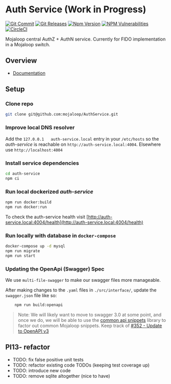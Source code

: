 # Auth Service (Work in Progress)
[![Git Commit](https://img.shields.io/github/last-commit/mojaloop/auth-service.svg?style=flat)](https://github.com/mojaloop/auth-service/commits/master)
[![Git Releases](https://img.shields.io/github/release/mojaloop/auth-service.svg?style=flat)](https://github.com/mojaloop/auth-service/releases)
[![Npm Version](https://img.shields.io/npm/v/@mojaloop/auth-service.svg?style=flat)](https://www.npmjs.com/package/@mojaloop/auth-service)
[![NPM Vulnerabilities](https://img.shields.io/snyk/vulnerabilities/npm/@mojaloop/auth-service.svg?style=flat)](https://www.npmjs.com/package/@mojaloop/auth-service)
[![CircleCI](https://circleci.com/gh/mojaloop/auth-service.svg?style=svg)](https://circleci.com/gh/mojaloop/auth-service)

Mojaloop central AuthZ + AuthN service. Currently for FIDO implementation in a Mojaloop switch.

## Overview

- [Documentation](./docs/README.md)

## Setup

### Clone repo
```bash
git clone git@github.com:mojaloop/AuthService.git
```

### Improve local DNS resolver
Add the `127.0.0.1   auth-service.local` entry in your `/etc/hosts` so the _auth-service_ is reachable on `http://auth-service.local:4004`. Elsewhere use `http://localhost:4004`

### Install service dependencies
```bash
cd auth-service
npm ci
```

### Run local dockerized _auth-service_
```bash
npm run docker:build
npm run docker:run
```

To check the auth-service health visit [http://auth-service.local:4004/health](http://auth-service.local:4004/health)

### Run locally with database in `docker-compose` 

```bash
docker-compose up -d mysql
npm run migrate
npm run start
```


### Updating the OpenApi (Swagger) Spec

We use `multi-file-swagger` to make our swagger files more manageable.

After making changes to the `.yaml` files in `./src/interface/`, update the `swagger.json` file like so:

```bash
    npm run build:openapi
```

> Note: We will likely want to move to swagger 3.0 at some point, and once we do, we will be able to use the [common api snippets](https://github.com/mojaloop/api-snippets) library to factor out common Mojaloop snippets.
> Keep track of [#352 - Update to OpenAPI v3](https://app.zenhub.com/workspaces/pisp-5e8457b05580fb04a7fd4878/issues/mojaloop/mojaloop/352)




## PI13- refactor

- TODO: fix false positive unit tests
- TODO: refactor existing code TODOs (keeping test coverage up)
- TODO: introduce new code 
- TODO: remove sqlite altogether (nice to have)